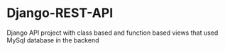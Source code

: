 # Django-REST-API
Django API project with class based and function based views that used MySql database in the backend 
